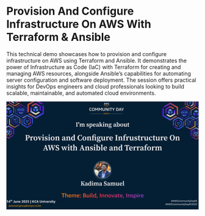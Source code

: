 # Provision And Configure Infrastructure On AWS With Terraform & Ansible

This technical demo showcases how to provision and configure infrastructure on AWS using Terraform and Ansible. It demonstrates the power of Infrastructure as Code (IaC) with Terraform for creating and managing AWS resources, alongside Ansible’s capabilities for automating server configuration and software deployment. The session offers practical insights for DevOps engineers and cloud professionals looking to build scalable, maintainable, and automated cloud environments.

![Event Banner](./images/Samuel_-_Provision_and_Configure_Infrustructure_On_AWS_with_Ansible_and_Terraform_908442.jpeg)
